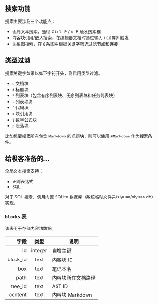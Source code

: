 ## 搜索功能

搜索主要涉及三个功能点：

* 全局文本搜索，通过 <kbd>Ctrl P</kbd> / <kbd>⌘ P</kbd> 触发搜索框
* 内容块引用/嵌入搜索，在编辑器文档时通过输入 `((关键字` 触发
* 关系图搜索，在关系图中根据关键字筛选过滤节点和连接

## 类型过滤

搜索关键字如果以如下字符开头，则启用类型过滤。

* `d` 文档块
* `#` 标题块
* `*` 列表块（包含有序列表块、无序列表块和任务列表块）
* `-` 列表项块
* `` ` `` 代码块
* `>` 块引用块
* `$` 数学公式块
* `p` 段落块

比如想要搜索所有包含 `Markdown` 的标题块，则可以使用 `#Markdown` 作为搜索条件。

## 给极客准备的...

全局文本搜索支持：

* 正则表达式
* SQL

对于 SQL 搜索，使用内置 SQLite 数据库（系统临时文件夹/siyuan/siyuan.db）实现。

### `blocks` 表

该表用于存储内容块数据。

|   字段 | 类型 | 说明                      |
| -------: | :-----: | --------------------------- |
|       id | integer | 自增主键                |
| block_id |  text  | 内容块 ID                |
|      box |  text  | 笔记本名                |
|     path |  text  | 内容块所在文档路径 |
|  tree_id |  text  | AST ID                      |
|  content |  text  | 内容块 Markdown          |
